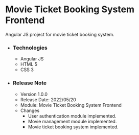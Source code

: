 # Movie Ticket Booking System Frontend
Angular JS project for movie ticket booking system.

* ### Technologies
    * Angular JS
    * HTML 5
    * CSS 3

* ### Release Note
    * Version 1.0.0
    * Release Date: 2022/05/20
    * Module: Movie Ticket Booking System Frontend
    * Changes
        * User authentication module implemented.
        * Movie management module implemented.
        * Movie ticket booking system implemented.
    

